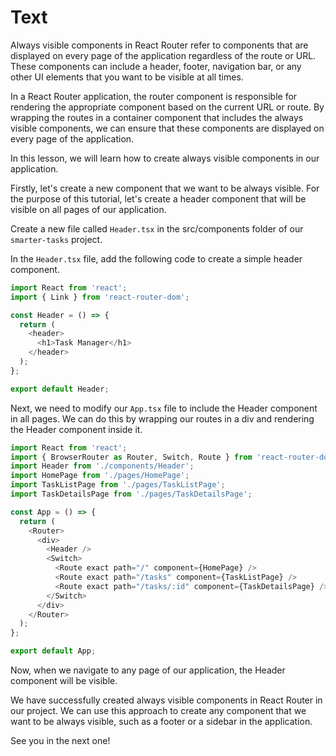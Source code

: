# Text

Always visible components in React Router refer to components that are displayed on every page of the application regardless of the route or URL. These components can include a header, footer, navigation bar, or any other UI elements that you want to be visible at all times.

In a React Router application, the router component is responsible for rendering the appropriate component based on the current URL or route. By wrapping the routes in a container component that includes the always visible components, we can ensure that these components are displayed on every page of the application.

In this lesson, we will learn how to create always visible components in our application.

Firstly, let's create a new component that we want to be always visible. For the purpose of this tutorial, let's create a header component that will be visible on all pages of our application.

Create a new file called `Header.tsx` in the src/components folder of our `smarter-tasks` project.

In the `Header.tsx` file, add the following code to create a simple header component.

```js
import React from 'react';
import { Link } from 'react-router-dom';

const Header = () => {
  return (
    <header>
      <h1>Task Manager</h1>
    </header>
  );
};

export default Header;
```

Next, we need to modify our `App.tsx` file to include the Header component in all pages. We can do this by wrapping our routes in a div and rendering the Header component inside it.

```js
import React from 'react';
import { BrowserRouter as Router, Switch, Route } from 'react-router-dom';
import Header from './components/Header';
import HomePage from './pages/HomePage';
import TaskListPage from './pages/TaskListPage';
import TaskDetailsPage from './pages/TaskDetailsPage';

const App = () => {
  return (
    <Router>
      <div>
        <Header />
        <Switch>
          <Route exact path="/" component={HomePage} />
          <Route exact path="/tasks" component={TaskListPage} />
          <Route exact path="/tasks/:id" component={TaskDetailsPage} />
        </Switch>
      </div>
    </Router>
  );
};

export default App;
```

Now, when we navigate to any page of our application, the Header component will be visible.

We have successfully created always visible components in React Router in our project. We can use this approach to create any component that we want to be always visible, such as a footer or a sidebar in the application.

See you in the next one!
